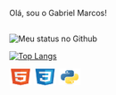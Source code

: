 Olá, sou o Gabriel Marcos!
##

![Meu status no Github](https://github-readme-stats.vercel.app/api?username=Gabriell1507&count_private=true)

[![Top Langs](https://github-readme-stats.vercel.app/api/top-langs/?username=Gabriell1507)](https://github.com/Gabriell1507/github-readme-stats)

  <div>
  <img align="center" alt="HTML" height="30" width="40" src="https://raw.githubusercontent.com/devicons/devicon/master/icons/html5/html5-original.svg">
  <img align="center" alt="CSS" height="30" width="40" src="https://raw.githubusercontent.com/devicons/devicon/master/icons/css3/css3-original.svg">
  <img align="center" alt="Python" height="30" width="40" src="https://raw.githubusercontent.com/devicons/devicon/master/icons/python/python-original.svg">
  </div>  




